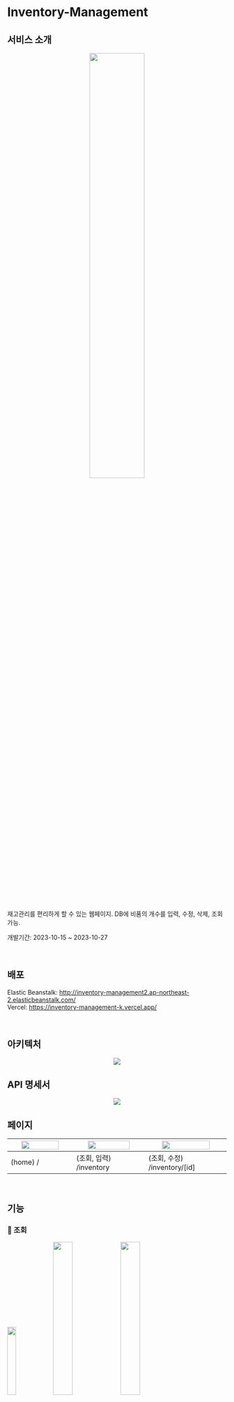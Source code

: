 # Inventory-Management
## 서비스 소개
<p align="center">
 <img src="https://github.com/AngryDoggaebi/Inventory-Management/assets/120698922/cf7f4e2c-aabb-421f-84fe-ec7b305afc43" width='50%' />
<p />

재고관리를 편리하게 할 수 있는 웹페이지. DB에 비품의 개수를 입력, 수정, 삭제, 조회 가능.

개발기간: 2023-10-15 ~ 2023-10-27

<br />

## 배포
Elastic Beanstalk: http://inventory-management2.ap-northeast-2.elasticbeanstalk.com/ <br />
Vercel: https://inventory-management-k.vercel.app/ <br />
 
<br />


## 아키텍처
<p align="center">
 <img src="https://github.com/AngryDoggaebi/Inventory-Management/assets/120698922/e5cc92f4-7244-4ebc-8f32-fbbcc9d3c73f" />
<p />


## API 명세서
<p align="center">
 <img src="https://github.com/AngryDoggaebi/Inventory-Management/assets/120698922/41b152ff-a7ba-47fb-9c40-5c5ecc10eb1c" />
<p />

## 페이지
<table>
  <thead>
    <tr>
      <th width="333"> 
       <img src="https://github.com/AngryDoggaebi/Inventory-Management/assets/120698922/6378ab3f-0df8-4d8a-b6ff-adf910c346ee" width='80%' />
      </th>
      <th width="333">
       <img src="https://github.com/AngryDoggaebi/Inventory-Management/assets/120698922/f2798e7b-f02e-45e8-94aa-c7ce3f37d814" width='80%' />
      </th>
      <th width="333"">
       <img src="https://github.com/AngryDoggaebi/Inventory-Management/assets/120698922/ed73a805-5113-4582-a287-d6168cfbb1c8" width='80%' />
      </th>
    </tr>
  </thead>
  <tbody>
    <tr>
      <td>(home)  /</td>
      <td>(조회, 입력)  /inventory</td>
      <td>(조회, 수정)  /inventory/[id]</td>
    </tr>
  </tbody>
</table>
<br />

## 기능

### 🧾 조회

<img src="https://github.com/AngryDoggaebi/Inventory-Management/assets/120698922/82f3431f-5d6e-41ef-b39c-dbf93f222a7d" width="20%" />
<img src="https://github.com/AngryDoggaebi/Inventory-Management/assets/120698922/7a732ed2-8155-40c5-82e8-7b42d2780abd" width="30%" />
<img src="https://github.com/AngryDoggaebi/Inventory-Management/assets/120698922/86a9158c-392c-4073-b7d5-d7378789b396" width="30%"/>

- 달력
  - 원하는 날짜 선택
  - 최초 데이터 등록 이전 날짜 선택 불가
  - 오늘 이후 날짜 선택 불가

- 데이터 선택시
  - 선택한 날짜의 앞 3일, 뒤 3일, 총 7일의 데이터 조회 가능
  - 모든 데이터 수정 가능
  - 오늘 날짜의 데이터만 삭제 가능
 
- 앞, 뒤로 데이터가 2개 이상 나오지 않는 날짜 선택시
  - 마지막 날짜 선택시 앞 6개, 끝에서 두 번째 날짜 선택시 앞5개 뒤 1개 데이터를 보여주는 등 항상 총 7개의 데이터가 조회되도록 구현
 
- 오늘 날짜 선택했는데 아직 입력된 데이터가 없는 경우
  - 어제 날짜까지만 조회됨
  - 붉은색 테두리 표시 없음

- 그 외 기능
  - 오늘 데이터를 입력하지 않고 날짜가 넘어가는 경우 자동으로 빈 데이터 입력 (추후 수정 가능하도록)
  - *표시된 비품의 경우 숫자 또는 충분, 부족, 없음으로 입력하면 조회시 자동 컬러링 되어 비품량 파악에 용이

<br />

### 📝 입력

<img src="https://github.com/AngryDoggaebi/Inventory-Management/assets/120698922/8311bcb2-4388-4105-9135-c57e324ad685" width="15%" />

- 입력
  - 오늘 비품 개수를 입력할 수 있음
  - error
    - 오늘 데이터가 이미 등록된 경우
    - 빈 값이 있을 경우
  - *표시된 비품의 경우 숫자 또는 충분, 부족, 없음으로 입력 가능, 조회시 자동 컬러링 되어 비품량 파악에 용이
    
<br />

### ✏️ 수정

<img src="https://github.com/AngryDoggaebi/Inventory-Management/assets/120698922/eb9b3b8a-4da6-48e8-accb-cbc3936eb0d9" width="15%" />
<img src="https://github.com/AngryDoggaebi/Inventory-Management/assets/120698922/b1f67a30-07ad-4bb8-a676-c511b197b6e0" width="20%" />

- 수정
  - 수정할 데이터가 자동으로 채워짐
  - 조회하는 데이터와 수정할 데이터의 날짜를 둘 다 파란색으로 표시해 혼란 최소화
  - error
    - 빈 값이 있을 경우
  - 오늘 데이터가 아직 없을 경우 /inventory 페이지로 이동하여 오늘 데이터를 포스팅 할 수 있는 기회 제공
<br />

## 반응형
<p align="center">
 <img src="https://github.com/AngryDoggaebi/Inventory-Management/assets/120698922/3d5e3a4d-2d17-4469-9d12-9fa59224eaa0" width="50%" />
</p>
 
<table>
  <thead>
    <tr>
      <th width="50%"> 
       <img src="https://github.com/AngryDoggaebi/Inventory-Management/assets/120698922/f2798e7b-f02e-45e8-94aa-c7ce3f37d814" width='80%' />
      </th>
      <th width="50%">
       <img src="https://github.com/AngryDoggaebi/Inventory-Management/assets/120698922/c4297778-fc51-4d49-8433-9e83c58f797d" width="50%" />
      </th>
    </tr>
  </thead>
  <tbody>
    <tr>
      <td>1050px 이상</td>
      <td>1050px 이하</td>
    </tr>
  </tbody>
</table>

- 반응형
  -화면이 좁아지면 사용의 편의를 위해 레이아웃 세로 형식으로 변경

<br />
<br />
<br />







